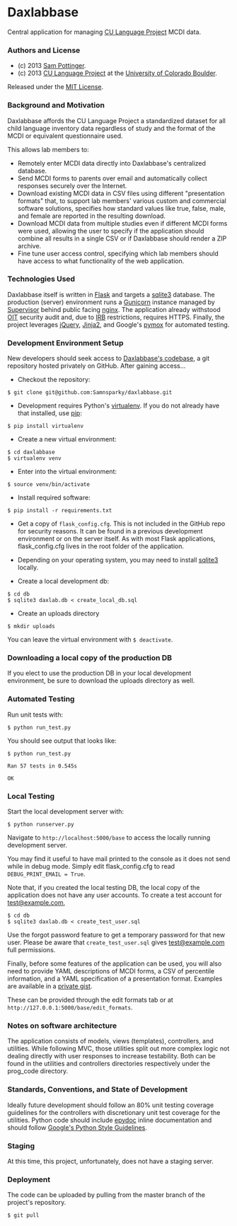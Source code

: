 Daxlabbase
===================
Central application for managing [CU Language Project](http://psych.colorado.edu/~colungalab/CULanguage/CU-LANGUAGE.html) MCDI data.


### Authors and License
* (c) 2013 [Sam Pottinger](http://gleap.org).
* (c) 2013 [CU Language Project](http://psych.colorado.edu/~colungalab/CULanguage/CU-LANGUAGE.html) at the [University of Colorado Boulder](http://colorado.edu/).

Released under the [MIT License](http://opensource.org/licenses/MIT).


### Background and Motivation

Daxlabbase affords the CU Language Project a standardized dataset for all child language inventory data regardless of study and the format of the MCDI or equivalent questionnaire used.

This allows lab members to:

* Remotely enter MCDI data directly into Daxlabbase's centralized database.
* Send MCDI forms to parents over email and automatically collect responses securely over the Internet.
* Download existing MCDI data in CSV files using different "presentation formats" that, to support lab members' various custom and commercial software solutions, specifies how standard values like true, false, male, and female are reported in the resulting download.
* Download MCDI data from multiple studies even if different MCDI forms were used, allowing the user to specify if the application should combine all results in a single CSV or if Daxlabbase should render a ZIP archive.
* Fine tune user access control, specifying which lab members should have access to what functionality of the web application.


### Technologies Used

Daxlabbase itself is written in [Flask](flask.pocoo.org/) and targets a [sqlite3](www.sqlite.org) database. The production (server) environment runs a [Gunicorn](http://gunicorn.org/) instance managed by [Supervisor](http://supervisord.org/) behind public facing [nginx](http://wiki.nginx.org/Main). The application already withstood [OIT](oit.colorado.edu) security audit and, due to [IRB](http://www.colorado.edu/vcr/irb) restrictions, requires HTTPS. Finally, the project leverages [jQuery](http://jquery.com/), [Jinja2](jinja.pocoo.org), and Google's [pymox](https://code.google.com/p/pymox/) for automated testing.


### Development Environment Setup

New developers should seek access to [Daxlabbase's codebase](https://github.com/Samnsparky/daxlabbase), a git repository hosted privately on GitHub. After gaining access...

* Checkout the repository:
```
$ git clone git@github.com:Samnsparky/daxlabbase.git
```

* Development requires Python's [virtualenv](http://www.virtualenv.org/en/latest/). If you do not already have that installed, use [pip](http://www.pip-installer.org/en/latest/):
```
$ pip install virtualenv
```

* Create a new virtual environment:
```
$ cd daxlabbase
$ virtualenv venv
```

* Enter into the virtual environment:
```
$ source venv/bin/activate
```

* Install required software:
```
$ pip install -r requirements.txt
```

* Get a copy of ```flask_config.cfg```. This is not included in the GitHub repo for security reasons. It can be found in a previous development environment or on the server itself. As with most Flask applications, flask_config.cfg lives in the root folder of the application.

* Depending on your operating system, you may need to install [sqlite3](http://www.sqlite.org/) locally.

* Create a local development db:
```
$ cd db
$ sqlite3 daxlab.db < create_local_db.sql
```

* Create an uploads directory
```
$ mkdir uploads
```

You can leave the virtual environment with ```$ deactivate```.


### Downloading a local copy of the production DB

If you elect to use the production DB in your local development environment, be sure to download the uploads directory as well.


### Automated Testing

Run unit tests with:
```
$ python run_test.py
```

You should see output that looks like:
```
$ python run_test.py 

Ran 57 tests in 0.545s 

OK
```


### Local Testing

Start the local development server with:
```
$ python runserver.py
```

Navigate to ```http://localhost:5000/base``` to access the locally running development server. 

You may find it useful to have mail printed to the console as it does not send while in debug mode. Simply edit flask_config.cfg to read ```DEBUG_PRINT_EMAIL = True```.

Note that, if you created the local testing DB, the local copy of the application does not have any user accounts. To create a test account for test@example.com,
```
$ cd db
$ sqlite3 daxlab.db < create_test_user.sql
```

Use the forgot password feature to get a temporary password for that new user. Please be aware that ```create_test_user.sql``` gives test@example.com full permissions.

Finally, before some features of the application can be used, you will also need to provide YAML descriptions of MCDI forms, a CSV of percentile information, and a YAML specification of a presentation format. Examples are available in a [private gist](https://gist.github.com/Samnsparky/db2ac1b742b98f954245).

These can be provided through the edit formats tab or at ```http://127.0.0.1:5000/base/edit_formats```.


### Notes on software architecture

The application consists of models, views (templates), controllers, and utilities. While following MVC, those utilities split out more complex logic not dealing directly with user responses to increase testability. Both can be found in the utilities and controllers directories respectively under the prog_code directory.


### Standards, Conventions, and State of Development

Ideally future development should follow an 80% unit testing coverage guidelines for the controllers with discretionary unit test coverage for the utilities. Python code should include [epydoc](http://epydoc.sourceforge.net/) inline documentation and should follow [Google's Python Style Guidelines](http://google-styleguide.googlecode.com/svn/trunk/pyguide.html).


### Staging

At this time, this project, unfortunately, does not have a staging server.


### Deployment

The code can be uploaded by pulling from the master branch of the project's repository.
```
$ git pull
